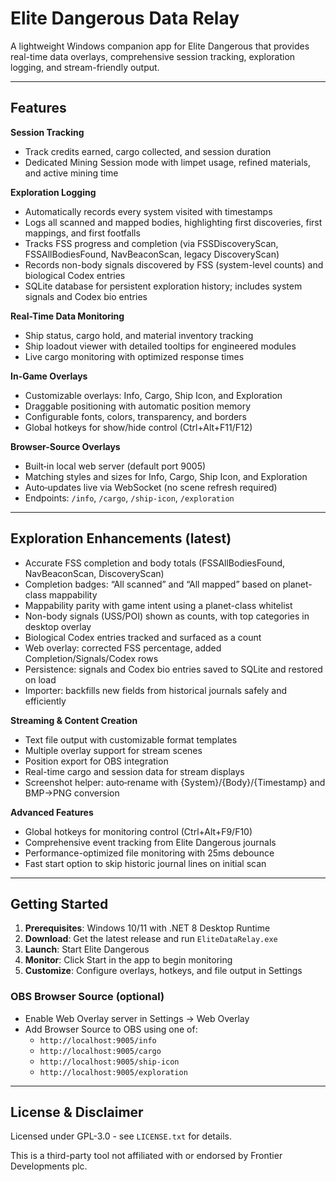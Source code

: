 ﻿# Elite Dangerous Data Relay

A lightweight Windows companion app for Elite Dangerous that provides real-time data overlays, comprehensive session tracking, exploration logging, and stream-friendly output.

---

## Features

**Session Tracking**
- Track credits earned, cargo collected, and session duration
- Dedicated Mining Session mode with limpet usage, refined materials, and active mining time

**Exploration Logging**
- Automatically records every system visited with timestamps
- Logs all scanned and mapped bodies, highlighting first discoveries, first mappings, and first footfalls
- Tracks FSS progress and completion (via FSSDiscoveryScan, FSSAllBodiesFound, NavBeaconScan, legacy DiscoveryScan)
- Records non-body signals discovered by FSS (system-level counts) and biological Codex entries
- SQLite database for persistent exploration history; includes system signals and Codex bio entries

**Real-Time Data Monitoring**
- Ship status, cargo hold, and material inventory tracking
- Ship loadout viewer with detailed tooltips for engineered modules
- Live cargo monitoring with optimized response times

**In-Game Overlays**
- Customizable overlays: Info, Cargo, Ship Icon, and Exploration
- Draggable positioning with automatic position memory
- Configurable fonts, colors, transparency, and borders
- Global hotkeys for show/hide control (Ctrl+Alt+F11/F12)

**Browser-Source Overlays**
- Built‑in local web server (default port 9005)
- Matching styles and sizes for Info, Cargo, Ship Icon, and Exploration
- Auto‑updates live via WebSocket (no scene refresh required)
- Endpoints: `/info`, `/cargo`, `/ship-icon`, `/exploration`

---

## Exploration Enhancements (latest)

- Accurate FSS completion and body totals (FSSAllBodiesFound, NavBeaconScan, DiscoveryScan)
- Completion badges: “All scanned” and “All mapped” based on planet-class mappability
- Mappability parity with game intent using a planet-class whitelist
- Non-body signals (USS/POI) shown as counts, with top categories in desktop overlay
- Biological Codex entries tracked and surfaced as a count
- Web overlay: corrected FSS percentage, added Completion/Signals/Codex rows
- Persistence: signals and Codex bio entries saved to SQLite and restored on load
- Importer: backfills new fields from historical journals safely and efficiently

**Streaming & Content Creation**
- Text file output with customizable format templates
- Multiple overlay support for stream scenes
- Position export for OBS integration
- Real-time cargo and session data for stream displays
- Screenshot helper: auto‑rename with {System}/{Body}/{Timestamp} and BMP→PNG conversion

**Advanced Features**
- Global hotkeys for monitoring control (Ctrl+Alt+F9/F10)
- Comprehensive event tracking from Elite Dangerous journals
- Performance-optimized file monitoring with 25ms debounce
- Fast start option to skip historic journal lines on initial scan

---

## Getting Started

1. **Prerequisites**: Windows 10/11 with .NET 8 Desktop Runtime
2. **Download**: Get the latest release and run `EliteDataRelay.exe`
3. **Launch**: Start Elite Dangerous
4. **Monitor**: Click Start in the app to begin monitoring
5. **Customize**: Configure overlays, hotkeys, and file output in Settings

### OBS Browser Source (optional)
- Enable Web Overlay server in Settings → Web Overlay
- Add Browser Source to OBS using one of:
  - `http://localhost:9005/info`
  - `http://localhost:9005/cargo`
  - `http://localhost:9005/ship-icon`
  - `http://localhost:9005/exploration`

---

## License & Disclaimer

Licensed under GPL-3.0 - see `LICENSE.txt` for details.

This is a third-party tool not affiliated with or endorsed by Frontier Developments plc.
